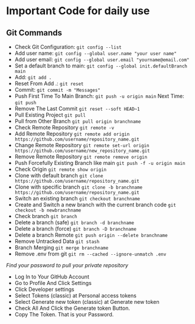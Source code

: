 # Important Code for daily use

## Git Commands

* Check Git Configuration:
``` git config --list ```
* Add user name:
``` git config --global user.name "your user name" ```
* Add user email:
``` git config --global user.email "yourname@email.com" ```
* Set a default branch to main:
``` git config --global init.defaultBranch main ```
* Add:
``` git add . ```
* Reset From Add .:
``` git reset ```
* Commit:
``` git commit -m "Messages" ```
* Push First Time To Main Branch:
   ``` git push -u origin main ```
   Next Time:
   ``` git push ```
* Remove The Last Commit
``` git reset --soft HEAD~1 ```
* Pull Existing Project
``` git pull ```
* Pull from Other Branch
``` git pull origin branchname ```
* Check Remote Repository
``` git remote -v ```
* Add Remote Repository
```git remote add origin https://github.com/username/repository_name.git```
* Change Remote Repository
``` git remote set-url origin https://github.com/username/new_repository_name.git ```
* Remove Remote Repository
```git remote remove origin```
* Push Forcefully Existing Branch like main
``` git push -f -u origin main ```
* Check Origin 
``` git remote show origin ```
* Clone with default branch
``` git clone https://github.com/username/repository_name.git ```
* Clone with specific branch
``` git clone -b branchname https://github.com/username/repository_name.git ```
* Switch an existing branch
``` git checkout branchname ```
* Create and Switch a new branch with the current branch code
``` git checkout -b newbranchname ```
* Check branch
``` git branch ```
* Delete a branch (safe)
``` git branch -d branchname ```
* Delete a branch (force)
``` git branch -D branchname ```
* Delete a branch Remote
``` git push origin --delete branchname ```
* Remove Untracked Data
``` git stash ```
* Branch Merging
``` git merge branchname ```
* Remove .env from git
``` git rm --cached --ignore-unmatch .env ```

*Find your password to pull your private repository*
* Log In to Your GitHub Account
* Go to Profile And Click Settings
* Click Developer settings
* Select Tokens (classic) at Personal access tokens
* Select Generate new token (classic) at Generate new token
* Check All And Click the Generate token Button.
* Copy The Token. That is your Password.
